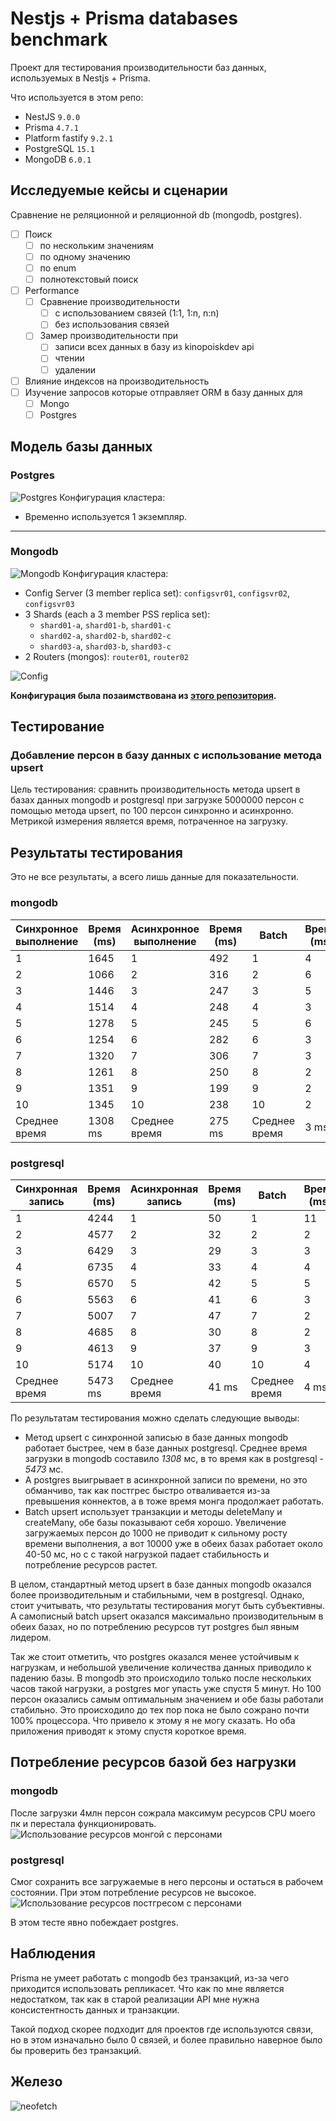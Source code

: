 # Nestjs + Prisma databases benchmark

Проект для тестирования производительности баз данных, используемых в Nestjs + Prisma.

Что используется в этом репо:

* NestJS `9.0.0`
* Prisma `4.7.1`
* Platform fastify  `9.2.1`
* PostgreSQL `15.1`
* MongoDB `6.0.1`

## Исследуемые кейсы и сценарии

Сравнение не реляционной и реляционной db (mongodb, postgres).

* [ ] Поиск
  * [ ] по нескольким значениям
  * [ ] по одному значению
  * [ ] по enum
  * [ ] полнотекстовый поиск
* [ ] Performance
  * [ ] Сравнение производительности
    * [ ] с использованием связей (1:1, 1:n, n:n)
    * [ ] без использования связей
  * [ ] Замер производительности при
    * [ ] записи всех данных в базу из kinopoiskdev api
    * [ ] чтении
    * [ ] удалении
* [ ] Влияние индексов на производительность
* [ ] Изучение запросов которые отправляет ORM в базу данных для
  * [ ] Mongo
  * [ ] Postgres

## Модель базы данных

### Postgres

![Postgres](./docs/images/pg-erd.svg)
Конфигурация кластера:

* Временно используется 1 экземпляр.

___

### Mongodb

![Mongodb](./docs/images/mongo-erd.svg)
Конфигурация кластера:  

* Config Server (3 member replica set): `configsvr01`, `configsvr02`, `configsvr03`
* 3 Shards (each a 3 member PSS replica set):
  * `shard01-a`, `shard01-b`, `shard01-c`
  * `shard02-a`, `shard02-b`, `shard02-c`
  * `shard03-a`, `shard03-b`, `shard03-c`
* 2 Routers (mongos): `router01`, `router02`

![Config](https://raw.githubusercontent.com/minhhungit/mongodb-cluster-docker-compose/master/images/sharding-and-replica-sets.png)

**Конфигурация была позаимствована из [этого репозитория](https://github.com/minhhungit/mongodb-cluster-docker-compose).**

## Тестирование

### Добавление персон в базу данных c использование метода upsert

Цель тестирования: сравнить производительность метода upsert в базах данных mongodb и postgresql при загрузке 5000000 персон с помощью метода upsert, по 100 персон синхронно и асинхронно. Метрикой измерения является время, потраченное на загрузку.

## Результаты тестирования

Это не все результаты, а всего лишь данные для показательности.

### mongodb
| Синхронное выполнение | Время (ms) | Асинхронное выполнение | Время (ms) | Batch | Время (ms) |
|--------|------------|--------|------------|--------|------------|
| 1      | 1645       | 1      | 492        | 1      | 4          |
| 2      | 1066       | 2      | 316        | 2      | 6          |
| 3      | 1446       | 3      | 247        | 3      | 5          |
| 4      | 1514       | 4      | 248        | 4      | 3          |
| 5      | 1278       | 5      | 245        | 5      | 6          |
| 6      | 1254       | 6      | 282        | 6      | 3          |
| 7      | 1320       | 7      | 306        | 7      | 3          |
| 8      | 1261       | 8      | 250        | 8      | 2          |
| 9      | 1351       | 9      | 199        | 9      | 2          |
| 10     | 1345       | 10     | 238        | 10     | 2          |
|Среднее время| 1308 ms|Среднее время| 275 ms|Среднее время| 3 ms|

### postgresql
| Синхронная запись | Время (ms) | Асинхронная запись | Время (ms) | Batch | Время (ms) |
|--------|------------|--------|------------|--------|------------|
| 1      | 4244       | 1      | 50         | 1      | 11         |
| 2      | 4577       | 2      | 32         | 2      | 2          |
| 3      | 6429       | 3      | 29         | 3      | 3          |
| 4      | 6735       | 4      | 33         | 4      | 4          |
| 5      | 6570       | 5      | 42         | 5      | 5          |
| 6      | 5563       | 6      | 41         | 6      | 3          |
| 7      | 5007       | 7      | 47         | 7      | 2          |
| 8      | 4685       | 8      | 30         | 8      | 2          |
| 9      | 4613       | 9      | 37         | 9      | 3          |
| 10     | 5174       | 10     | 40         | 10     | 4          |
|Среднее время| 5473 ms|Среднее время| 41 ms|Среднее время| 4 ms|

По результатам тестирования можно сделать следующие выводы:

* Метод upsert с синхронной записью в базе данных mongodb работает быстрее, чем в базе данных postgresql. Среднее время загрузки в mongodb составило *1308* мс, в то время как в postgresql - *5473* мс.
* А postgres выигрывает в асинхронной записи по времени, но это обманчиво, так как постгрес быстро отваливается из-за превышения коннектов, а в тоже время монга продолжает работать.  
* Batch upsert использует транзакции и методы deleteMany и createMany, обе базы показывают себя хорошо. Увеличение загружаемых персон до 1000 не приводит к сильному росту времени выполнения, а вот 10000 уже в обеих базах работает около 40-50 мс, но с с такой нагрузкой падает стабильность и потребление ресурсов растет.

В целом, стандартный метод upsert в базе данных mongodb оказался более производительным и стабильными, чем в postgresql. Однако, стоит учитывать, что результаты тестирования могут быть субъективны.
А самописный batch upsert оказался максимально производительным в обеих базах, но по потреблению ресурсов тут postgres был явным лидером.

Так же стоит отметить, что postgres оказался менее устойчивым к нагрузкам, и небольшой увеличение количества данных приводило к падению базы. В mongodb это происходило только после нескольких часов такой нагрузки, а postgres мог упасть уже спустя 5 минут. Но 100 персон оказались самым оптимальным значением и обе базы работали стабильно. Это происходило до тех пор пока не было сожрано почти 100% процессора. Что привело к этому я не могу сказать. Но оба приложения приводят к этому спустя короткое время. 

## Потребление ресурсов базой без нагрузки
### mongodb
После загрузки 4млн персон сожрала максимум ресурсов CPU моего пк и перестала функционировать.
![Использование ресурсов монгой с персонами](./docs/images/persons-mongo-usage.jpg)

### postgresql
Смог сохранить все загружаемые в него персоны и остаться в рабочем состоянии. При этом потребление ресурсов не высокое.
![Использование ресурсов постгресом с персонами](./docs/images/persons-postgres-usage.jpg)

В этом тесте явно побеждает postgres.
## Наблюдения

Prisma не умеет работать с mongodb без транзакций, из-за чего приходится использовать репликасет. Что как по мне является недостатком, так как в старой реализации API мне нужна консистентность данных и транзакции.  

Такой подход скорее подходит для проектов где используются связи, но в этом изначально было 0 связей, и более правильно наверное было бы проверить без транзакций.

## Железо
![neofetch](./docs/images/neofetch.png)
